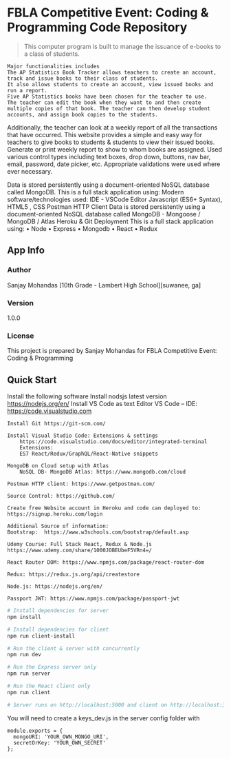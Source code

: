 # FBLA Competitive Event: Coding & Programming Code Repository

> This computer program is built to manage the issuance of e-books to a class of students.

    Major functionalities includes
    The AP Statistics Book Tracker allows teachers to create an account, track and issue books to their class of students.
    It also allows students to create an account, view issued books and run a report.
    Five AP Statistics books have been chosen for the teacher to use.
    The teacher can edit the book when they want to and then create multiple copies of that book. The teacher can then develop student accounts, and assign book copies to the students.

Additionally, the teacher can look at a weekly report of all the transactions that have occurred. This website provides a simple and easy way for teachers to give books to students & students to view their issued books.
Generate or print weekly report to show to whom books are assigned.
Used various control types including text boxes, drop down, buttons, nav bar, email, password, date picker, etc.
Appropriate validations were used where ever necessary.

Data is stored persistently using a document-oriented NoSQL database called MongoDB. This is a full stack application using:
Modern software/technologies used:
IDE - VSCode Editor
Javascript (ES6+ Syntax), HTML5 , CSS
Postman HTTP Client
Data is stored persistently using a document-oriented NoSQL database called MongoDB - Mongoose / MongoDB / Atlas
Heroku & Git Deployment
This is a full stack application using:
• Node
• Express
• Mongodb
• React
• Redux

## App Info

### Author

Sanjay Mohandas
[10th Grade - Lambert High School][suwanee, ga]

### Version

1.0.0

### License

This project is prepared by Sanjay Mohandas for FBLA Competitive Event: Coding & Programming

## Quick Start

Install the following software
Install nodsjs latest version https://nodejs.org/en/
Install VS Code as text Editor VS Code – IDE: https://code.visualstudio.com

    Install Git https://git-scm.com/

    Install Visual Studio Code: Extensions & settings
    	https://code.visualstudio.com/docs/editor/integrated-terminal
    	Extensions:
    	ES7 React/Redux/GraphQL/React-Native snippets

    MongoDB on Cloud setup with Atlas
    	NoSQL DB- MongoDB Atlas: https://www.mongodb.com/cloud

    Postman HTTP client: https://www.getpostman.com/

    Source Control: https://github.com/

    Create free Website account in Heroku and code can deployed to:
    https://signup.heroku.com/login

    Additional Source of information:
    Bootstrap:  https://www.w3schools.com/bootstrap/default.asp

    Udemy Course: Full Stack React, Redux & Node.js https://www.udemy.com/share/1000JOBEUbeF5VRn4=/

    React Router DOM: https://www.npmjs.com/package/react-router-dom

    Redux: https://redux.js.org/api/createstore

    Node.js: https://nodejs.org/en/

    Passport JWT: https://www.npmjs.com/package/passport-jwt

```bash
# Install dependencies for server
npm install

# Install dependencies for client
npm run client-install

# Run the client & server with concurrently
npm run dev

# Run the Express server only
npm run server

# Run the React client only
npm run client

# Server runs on http://localhost:5000 and client on http://localhost:3000
```

You will need to create a keys_dev.js in the server config folder with

```
module.exports = {
  mongoURI: 'YOUR_OWN_MONGO_URI',
  secretOrKey: 'YOUR_OWN_SECRET'
};
```
